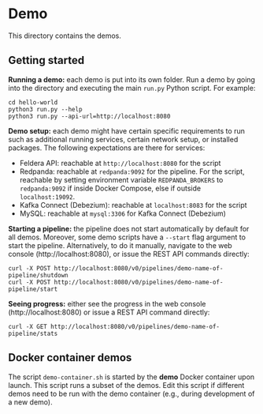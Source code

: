 # Demo

This directory contains the demos.

## Getting started

**Running a demo:** each demo is put into its own folder. Run a demo by going into
the directory and executing the main `run.py` Python script. For example:

```
cd hello-world
python3 run.py --help
python3 run.py --api-url=http://localhost:8080
```

**Demo setup:** each demo might have certain specific requirements to run such as
additional running services, certain network setup, or installed packages. The
following expectations are there for services:

* Feldera API: reachable at `http://localhost:8080` for the script
* Redpanda: reachable at `redpanda:9092` for the pipeline.
  For the script, reachable by setting environment variable
  `REDPANDA_BROKERS` to `redpanda:9092` if inside Docker Compose,
  else if outside `localhost:19092`.
* Kafka Connect (Debezium): reachable at `localhost:8083` for the script
* MySQL: reachable at `mysql:3306` for Kafka Connect (Debezium)

**Starting a pipeline:** the pipeline does not start automatically by default for all demos.
Moreover, some demo scripts have a `--start` flag argument to start the pipeline.
Alternatively, to do it manually, navigate to the web console (http://localhost:8080),
or issue the REST API commands directly:
```
curl -X POST http://localhost:8080/v0/pipelines/demo-name-of-pipeline/shutdown
curl -X POST http://localhost:8080/v0/pipelines/demo-name-of-pipeline/start
```

**Seeing progress:** either see the progress in the web console (http://localhost:8080)
or issue a REST API command directly:

```
curl -X GET http://localhost:8080/v0/pipelines/demo-name-of-pipeline/stats
```

## Docker container demos

The script `demo-container.sh` is started by the **demo** Docker container upon launch.
This script runs a subset of the demos. Edit this script if different demos need to
be run with the demo container (e.g., during development of a new demo).
